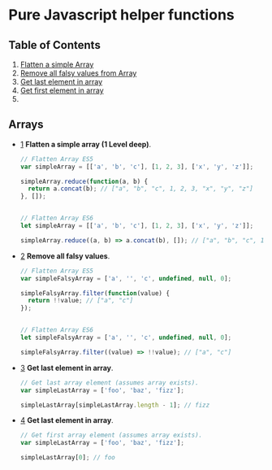 # Pure Javascript helper functions

## Table of Contents

  1. [Flatten a simple Array](#array-flatten)
  1. [Remove all falsy values from Array](#array-filter-falsy-values)
  1. [Get last element in array](#array-return-last-array)
  1. [Get first element in array](#array-return-first-array)
  1. []()

## Arrays

  <a name="array-flatten"></a><a name="2.1"></a>
  - [1](#array-flatten)  **Flatten a simple array (1 Level deep)**.


    ```javascript
    // Flatten Array ES5
    var simpleArray = [['a', 'b', 'c'], [1, 2, 3], ['x', 'y', 'z']];

    simpleArray.reduce(function(a, b) {
      return a.concat(b); // ["a", "b", "c", 1, 2, 3, "x", "y", "z"]
    }, []);


    // Flatten Array ES6
    let simpleArray = [['a', 'b', 'c'], [1, 2, 3], ['x', 'y', 'z']];

    simpleArray.reduce((a, b) => a.concat(b), []); // ["a", "b", "c", 1, 2, 3, "x", "y", "z"]

    ```

  <a name="array-filter-falsy-values"></a><a name="2.1"></a>
  - [2](#array-filter-falsy-values) **Remove all falsy values**.


    ```javascript
    // Flatten Array ES5
    var simpleFalsyArray = ['a', '', 'c', undefined, null, 0];

    simpleFalsyArray.filter(function(value) {
      return !!value; // ["a", "c"]
    });


    // Flatten Array ES6
    let simpleFalsyArray = ['a', '', 'c', undefined, null, 0];

    simpleFalsyArray.filter((value) => !!value); // ["a", "c"]

    ```

  <a name="array-return-last-array"></a><a name="2.1"></a>
  - [3](#array-return-last-array) **Get last element in array**.


    ```javascript
    // Get last array element (assumes array exists).
    var simpleLastArray = ['foo', 'baz', 'fizz'];

    simpleLastArray[simpleLastArray.length - 1]; // fizz

    ```

  <a name="array-return-first-array"></a><a name="2.1"></a>
  - [4](#array-return-first-array) **Get last element in array**.


    ```javascript
    // Get first array element (assumes array exists).
    var simpleLastArray = ['foo', 'baz', 'fizz'];

    simpleLastArray[0]; // foo

    ```